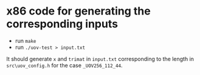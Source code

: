 # x86 code for generating the corresponding inputs

- run `make` 
- run `./uov-test > input.txt` 

It should generate `x` and `trimat` in `input.txt` corresponding to the length in `src\uov_config.h` for the case `_UOV256_112_44`.